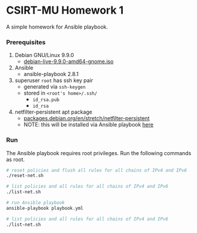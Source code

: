 # CSIRT-MU Homework 1

A simple homework for Ansible playbook.

### Prerequisites
1. Debian GNU/Linux 9.9.0
    * [debian-live-9.9.0-amd64-gnome.iso](https://cdimage.debian.org/debian-cd/current-live/amd64/iso-hybrid/debian-live-9.9.0-amd64-gnome.iso)
2. Ansible
    * ansible-playbook 2.8.1
3. superuser `root` has ssh key pair
    * generated via `ssh-keygen`
    * stored in `<root's home>/.ssh/`
        * `id_rsa.pub`
        * `id_rsa`
4. netfilter-persistent apt package
    * [packages.debian.org/en/stretch/netfilter-persistent](https://packages.debian.org/en/stretch/netfilter-persistent)
    * NOTE: this will be installed via Ansible playbook [here](https://github.com/europ/CSIRT-MU-HW1/blob/master/playbook.yml#L17)

### Run

The Ansible playbook requires root privileges. Run the following commands as root.

```sh
# reset policies and flush all rules for all chains of IPv4 and IPv6
./reset-net.sh

# list policies and all rules for all chains of IPv4 and IPv6
./list-net.sh

# run Ansible playbook
ansible-playbook playbook.yml

# list policies and all rules for all chains of IPv4 and IPv6
./list-net.sh
```
